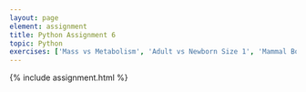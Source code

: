 ```yaml
---
layout: page
element: assignment
title: Python Assignment 6
topic: Python
exercises: ['Mass vs Metabolism', 'Adult vs Newborn Size 1', 'Mammal Body Size 3']
---
```


{% include assignment.html %}
